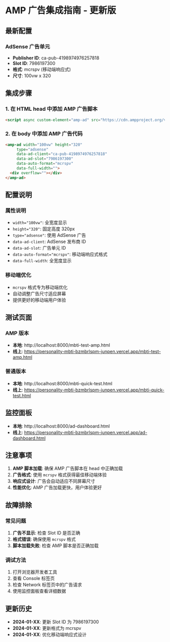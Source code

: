 # AMP 广告集成指南 - 更新版

## 最新配置

### AdSense 广告单元
- **Publisher ID**: ca-pub-4198974976257818
- **Slot ID**: 7986197300
- **格式**: mcrspv (移动端响应式)
- **尺寸**: 100vw x 320

## 集成步骤

### 1. 在 HTML head 中添加 AMP 广告脚本

```html
<script async custom-element="amp-ad" src="https://cdn.ampproject.org/v0/amp-ad-0.1.js"></script>
```

### 2. 在 body 中添加 AMP 广告代码

```html
<amp-ad width="100vw" height="320"
     type="adsense"
     data-ad-client="ca-pub-4198974976257818"
     data-ad-slot="7986197300"
     data-auto-format="mcrspv"
     data-full-width="">
  <div overflow=""></div>
</amp-ad>
```

## 配置说明

### 属性说明
- `width="100vw"`: 全宽度显示
- `height="320"`: 固定高度 320px
- `type="adsense"`: 使用 AdSense 广告
- `data-ad-client`: AdSense 发布商 ID
- `data-ad-slot`: 广告单元 ID
- `data-auto-format="mcrspv"`: 移动端响应式格式
- `data-full-width`: 全宽度显示

### 移动端优化
- `mcrspv` 格式专为移动端优化
- 自动调整广告尺寸适应屏幕
- 提供更好的移动端用户体验

## 测试页面

### AMP 版本
- **本地**: http://localhost:8000/mbti-test-amp.html
- **线上**: https://personality-mbti-bzmbrlspm-junpen.vercel.app/mbti-test-amp.html

### 普通版本
- **本地**: http://localhost:8000/mbti-quick-test.html
- **线上**: https://personality-mbti-bzmbrlspm-junpen.vercel.app/mbti-quick-test.html

## 监控面板

- **本地**: http://localhost:8000/ad-dashboard.html
- **线上**: https://personality-mbti-bzmbrlspm-junpen.vercel.app/ad-dashboard.html

## 注意事项

1. **AMP 脚本加载**: 确保 AMP 广告脚本在 head 中正确加载
2. **广告格式**: 使用 `mcrspv` 格式获得最佳移动端体验
3. **响应式设计**: 广告会自动适应不同屏幕尺寸
4. **性能优化**: AMP 广告加载更快，用户体验更好

## 故障排除

### 常见问题
1. **广告不显示**: 检查 Slot ID 是否正确
2. **格式错误**: 确保使用 `mcrspv` 格式
3. **脚本加载失败**: 检查 AMP 脚本是否正确加载

### 调试方法
1. 打开浏览器开发者工具
2. 查看 Console 标签页
3. 检查 Network 标签页中的广告请求
4. 使用监控面板查看详细数据

## 更新历史

- **2024-01-XX**: 更新 Slot ID 为 7986197300
- **2024-01-XX**: 更新格式为 mcrspv
- **2024-01-XX**: 优化移动端响应式设计
